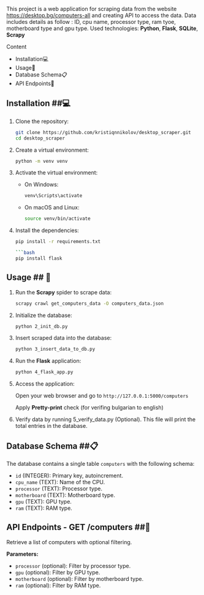 This project is a web application for scraping data from the website https://desktop.bg/computers-all
and creating API to access the data. Data includes details as follow : ID, cpu name, processor type, ram tyoe, motherboard type and gpu type.
Used technologies: **Python**, **Flask**, **SQLite**, **Scrapy**
                   
Content
- Installation💻
- Usage🚀
- Database Schema📋
- API Endpoints📡

## Installation ##💻

1. Clone the repository:
    ```bash
   git clone https://github.com/kristiqnnikolov/desktop_scraper.git
   cd desktop_scraper

1. Create a virtual environment:
    ```bash
    python -m venv venv

2. Activate the virtual environment:

    - On Windows:
      ```bash
      venv\Scripts\activate

    - On macOS and Linux:
      ```bash
      source venv/bin/activate

3. Install the dependencies:
      ```bash
      pip install -r requirements.txt

      ```bash
      pip install flask

## Usage ## 🚀

1. Run the **Scrapy** spider to scrape data:
      ```bash
      scrapy crawl get_computers_data -O computers_data.json

2. Initialize the database:
      ```bash
      python 2_init_db.py

3. Insert scraped data into the database:
      ```bash
      python 3_insert_data_to_db.py

4. Run the **Flask** application:
      ```bash
      python 4_flask_app.py
   
6. Access the application:

   Open your web browser and go to `http://127.0.0.1:5000/computers`
   
   Apply **Pretty-print** check (for verifing bulgarian to english)

7. Verify data by running 5_verify_data.py (Optional).
   This file will print the total entries in the database.

   
## Database Schema ##📋

The database contains a single table `computers` with the following schema:

- `id` (INTEGER): Primary key, autoincrement.
- `cpu_name` (TEXT): Name of the CPU.
- `processor` (TEXT): Processor type.
- `motherboard` (TEXT): Motherboard type.
- `gpu` (TEXT): GPU type.
- `ram` (TEXT): RAM type.

## API Endpoints - GET /computers ##📡

Retrieve a list of computers with optional filtering.

**Parameters:**

- `processor` (optional): Filter by processor type.
- `gpu` (optional): Filter by GPU type.
- `motherboard` (optional): Filter by motherboard type.
- `ram` (optional): Filter by RAM type.







